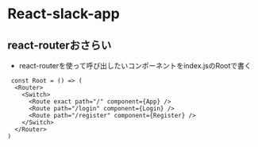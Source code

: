# React-slack-app

## react-routerおさらい
- react-routerを使って呼び出したいコンポーネントをindex.jsのRootで書く
```
 const Root = () => (
  <Router>
    <Switch>
      <Route exact path="/" component={App} />
      <Route path="/login" component={Login} />
      <Route path="/register" component={Register} />
    </Switch>
  </Router>
)
```